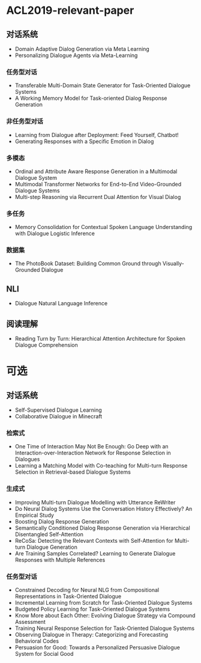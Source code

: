# ACL2019-relevant-paper
## 对话系统
- Domain Adaptive Dialog Generation via Meta Learning
- Personalizing Dialogue Agents via Meta-Learning
### 任务型对话
- Transferable Multi-Domain State Generator for Task-Oriented Dialogue Systems
- A Working Memory Model for Task-oriented Dialog Response Generation
### 非任务型对话
- Learning from Dialogue after Deployment: Feed Yourself, Chatbot!
- Generating Responses with a Specific Emotion in Dialog
### 多模态
- Ordinal and Attribute Aware Response Generation in a Multimodal Dialogue System
- Multimodal Transformer Networks for End-to-End Video-Grounded Dialogue Systems
- Multi-step Reasoning via Recurrent Dual Attention for Visual Dialog
### 多任务
- Memory Consolidation for Contextual Spoken Language Understanding with Dialogue Logistic Inference
### 数据集
- The PhotoBook Dataset: Building Common Ground through Visually-Grounded Dialogue

## NLI
- Dialogue Natural Language Inference

## 阅读理解
- Reading Turn by Turn: Hierarchical Attention Architecture for Spoken Dialogue Comprehension


# 可选
## 对话系统
- Self-Supervised Dialogue Learning
- Collaborative Dialogue in Minecraft
### 检索式
- One Time of Interaction May Not Be Enough: Go Deep with an Interaction-over-Interaction Network for Response Selection in Dialogues
- Learning a Matching Model with Co-teaching for Multi-turn Response Selection in Retrieval-based Dialogue Systems
### 生成式
- Improving Multi-turn Dialogue Modelling with Utterance ReWriter
- Do Neural Dialog Systems Use the Conversation History Effectively? An Empirical Study
- Boosting Dialog Response Generation
- Semantically Conditioned Dialog Response Generation via Hierarchical Disentangled Self-Attention
- ReCoSa: Detecting the Relevant Contexts with Self-Attention for Multi-turn Dialogue Generation
- Are Training Samples Correlated? Learning to Generate Dialogue Responses with Multiple References
### 任务型对话
- Constrained Decoding for Neural NLG from Compositional Representations in Task-Oriented Dialogue
- Incremental Learning from Scratch for Task-Oriented Dialogue Systems
- Budgeted Policy Learning for Task-Oriented Dialogue Systems
- Know More about Each Other: Evolving Dialogue Strategy via Compound Assessment
- Training Neural Response Selection for Task-Oriented Dialogue Systems
- Observing Dialogue in Therapy: Categorizing and Forecasting Behavioral Codes
- Persuasion for Good: Towards a Personalized Persuasive Dialogue System for Social Good
